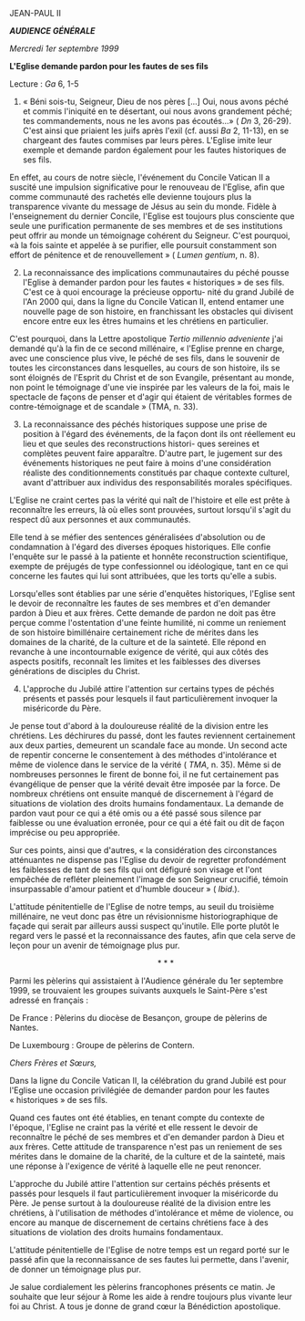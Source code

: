 JEAN-PAUL II

***AUDIENCE GÉNÉRALE***

*Mercredi 1er septembre 1999*

**L'Eglise demande pardon pour les fautes de ses fils**

Lecture : *Ga* 6, 1-5

1. « Béni sois-tu, Seigneur, Dieu de nos pères [...] Oui, nous avons péché et commis l'iniquité en te désertant, oui nous avons grandement péché; tes commandements, nous ne les avons pas écoutés...» ( *Dn* 3, 26-29). C'est ainsi que priaient les juifs après l'exil (cf. aussi *Ba* 2, 11-13), en se chargeant des fautes commises par leurs pères. L'Eglise imite leur exemple et demande pardon également pour les fautes historiques de ses fils.

En effet, au cours de notre siècle, l'événement du Concile Vatican II a suscité une impulsion significative pour le renouveau de l'Eglise, afin que comme communauté des rachetés elle devienne toujours plus la transparence vivante du message de Jésus au sein du monde. Fidèle à l'enseignement du dernier Concile, l'Eglise est toujours plus consciente que seule une purification permanente de ses membres et de ses institutions peut offrir au monde un témoignage cohérent du Seigneur. C'est pourquoi, «à la fois sainte et appelée à se purifier, elle poursuit constamment son effort de pénitence et de renouvellement » ( *Lumen gentium*, n. 8).

2. La reconnaissance des implications communautaires du péché pousse l'Eglise à demander pardon pour les fautes « historiques » de ses fils. C'est ce à quoi encourage la précieuse opportu- nité du grand Jubilé de l'An 2000 qui, dans la ligne du Concile Vatican II, entend entamer une nouvelle page de son histoire, en franchissant les obstacles qui divisent encore entre eux les êtres humains et les chrétiens en particulier.

C'est pourquoi, dans la Lettre apostolique *Tertio millennio adveniente* j'ai demandé qu'à la fin de ce second millénaire, « l'Eglise prenne en charge, avec une conscience plus vive, le péché de ses fils, dans le souvenir de toutes les circonstances dans lesquelles, au cours de son histoire, ils se sont éloignés de l'Esprit du Christ et de son Evangile, présentant au monde, non point le témoignage d'une vie inspirée par les valeurs de la foi, mais le spectacle de façons de penser et d'agir qui étaient de véritables formes de contre-témoignage et de scandale » (TMA, n. 33).

3. La reconnaissance des péchés historiques suppose une prise de position à l'égard des événements, de la façon dont ils ont réellement eu lieu et que seules des reconstructions histori- ques sereines et complètes peuvent faire apparaître. D'autre part, le jugement sur des événements historiques ne peut faire à moins d'une considération réaliste des conditionnements constitués par chaque contexte culturel, avant d'attribuer aux individus des responsabilités morales spécifiques.

L'Eglise ne craint certes pas la vérité qui naît de l'histoire et elle est prête à reconnaître les erreurs, là où elles sont prouvées, surtout lorsqu'il s'agit du respect dû aux personnes et aux communautés.

Elle tend à se méfier des sentences généralisées d'absolution ou de condamnation à l'égard des diverses époques historiques. Elle confie l'enquête sur le passé à la patiente et honnête reconstruction scientifique, exempte de préjugés de type confessionnel ou idéologique, tant en ce qui concerne les fautes qui lui sont attribuées, que les torts qu'elle a subis.

Lorsqu'elles sont établies par une série d'enquêtes historiques, l'Eglise sent le devoir de reconnaître les fautes de ses membres et d'en demander pardon à Dieu et aux frères. Cette demande de pardon ne doit pas être perçue comme l'ostentation d'une feinte humilité, ni comme un reniement de son histoire bimillénaire certainement riche de mérites dans les domaines de la charité, de la culture et de la sainteté. Elle répond en revanche à une incontournable exigence de vérité, qui aux côtés des aspects positifs, reconnaît les limites et les faiblesses des diverses générations de disciples du Christ.

4. L'approche du Jubilé attire l'attention sur certains types de péchés présents et passés pour lesquels il faut particulièrement invoquer la miséricorde du Père.

Je pense tout d'abord à la douloureuse réalité de la division entre les chrétiens. Les déchirures du passé, dont les fautes reviennent certainement aux deux parties, demeurent un scandale face au monde. Un second acte de repentir concerne le consentement à des méthodes d'intolérance et même de violence dans le service de la vérité ( *TMA*, n. 35). Même si de nombreuses personnes le firent de bonne foi, il ne fut certainement pas évangélique de penser que la vérité devait être imposée par la force. De nombreux chrétiens ont ensuite manqué de discernement à l'égard de situations de violation des droits humains fondamentaux. La demande de pardon vaut pour ce qui a été omis ou a été passé sous silence par faiblesse ou une évaluation erronée, pour ce qui a été fait ou dit de façon imprécise ou peu appropriée.

Sur ces points, ainsi que d'autres, « la considération des circonstances atténuantes ne dispense pas l'Eglise du devoir de regretter profondément les faiblesses de tant de ses fils qui ont défiguré son visage et l'ont empêchée de refléter pleinement l'image de son Seigneur crucifié, témoin insurpassable d'amour patient et d'humble douceur » ( *Ibid*.).

L'attitude pénitentielle de l'Eglise de notre temps, au seuil du troisième millénaire, ne veut donc pas être un révisionnisme historiographique de façade qui serait par ailleurs aussi suspect qu'inutile. Elle porte plutôt le regard vers le passé et la reconnaissance des fautes, afin que cela serve de leçon pour un avenir de témoignage plus pur.

                                                                  * * *

Parmi les pèlerins qui assistaient à l'Audience générale du 1er septembre 1999, se trouvaient les groupes suivants auxquels le Saint-Père s'est adressé en français :

De France : Pèlerins du diocèse de Besançon, groupe de pèlerins de Nantes.

De Luxembourg : Groupe de pèlerins de Contern.

*Chers Frères et Sœurs,*

Dans la ligne du Concile Vatican II, la célébration du grand Jubilé est pour l'Eglise une occasion privilégiée de demander pardon pour les fautes « historiques » de ses fils.

Quand ces fautes ont été établies, en tenant compte du contexte de l'époque, l'Eglise ne craint pas la vérité et elle ressent le devoir de reconnaître le péché de ses membres et d'en demander pardon à Dieu et aux frères. Cette attitude de transparence n'est pas un reniement de ses mérites dans le domaine de la charité, de la culture et de la sainteté, mais une réponse à l'exigence de vérité à laquelle elle ne peut renoncer.

L'approche du Jubilé attire l'attention sur certains péchés présents et passés pour lesquels il faut particulièrement invoquer la miséricorde du Père. Je pense surtout à la douloureuse réalité de la division entre les chrétiens, à l'utilisation de méthodes d'intolérance et même de violence, ou encore au manque de discernement de certains chrétiens face à des situations de violation des droits humains fondamentaux.

L'attitude pénitentielle de l'Eglise de notre temps est un regard porté sur le passé afin que la reconnaissance de ses fautes lui permette, dans l'avenir, de donner un témoignage plus pur.

Je salue cordialement les pèlerins francophones présents ce matin. Je souhaite que leur séjour à Rome les aide à rendre toujours plus vivante leur foi au Christ. A tous je donne de grand cœur la Bénédiction apostolique.